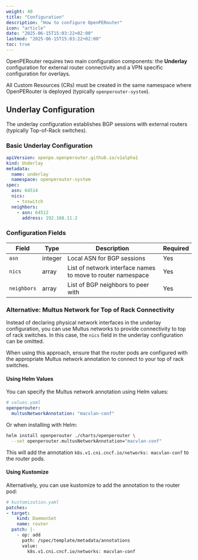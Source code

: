 ```yaml
---
weight: 40
title: "Configuration"
description: "How to configure OpenPERouter"
icon: "article"
date: "2025-06-15T15:03:22+02:00"
lastmod: "2025-06-15T15:03:22+02:00"
toc: true
---
```


OpenPERouter requires two main configuration components: the **Underlay** configuration for external router connectivity and a VPN specific configuration for overlays.

All Custom Resources (CRs) must be created in the same namespace where OpenPERouter is deployed (typically `openperouter-system`).

## Underlay Configuration

The underlay configuration establishes BGP sessions with external routers (typically Top-of-Rack switches).

### Basic Underlay Configuration

```yaml
apiVersion: openpe.openperouter.github.io/v1alpha1
kind: Underlay
metadata:
  name: underlay
  namespace: openperouter-system
spec:
  asn: 64514
  nics:
    - toswitch
  neighbors:
    - asn: 64512
      address: 192.168.11.2
```

### Configuration Fields

| Field | Type | Description | Required |
|-------|------|-------------|----------|
| `asn` | integer | Local ASN for BGP sessions | Yes |
| `nics` | array | List of network interface names to move to router namespace | Yes |
| `neighbors` | array | List of BGP neighbors to peer with | Yes |

### Alternative: Multus Network for Top of Rack Connectivity

Instead of declaring physical network interfaces in the underlay configuration, you can use Multus networks to provide connectivity to top of rack switches. In this case, the `nics` field in the underlay configuration can be omitted.

When using this approach, ensure that the router pods are configured with the appropriate Multus network annotation to connect to your top of rack switches.

#### Using Helm Values

You can specify the Multus network annotation using Helm values:

```yaml
# values.yaml
openperouter:
  multusNetworkAnnotation: "macvlan-conf"
```

Or when installing with Helm:

```bash
helm install openperouter ./charts/openperouter \
  --set openperouter.multusNetworkAnnotation="macvlan-conf"
```

This will add the annotation `k8s.v1.cni.cncf.io/networks: macvlan-conf` to the router pods.

#### Using Kustomize

Alternatively, you can use kustomize to add the annotation to the router pod:

```yaml
# kustomization.yaml
patches:
- target:
    kind: DaemonSet
    name: router
  patch: |-
    - op: add
      path: /spec/template/metadata/annotations
      value:
        k8s.v1.cni.cncf.io/networks: macvlan-conf
```
